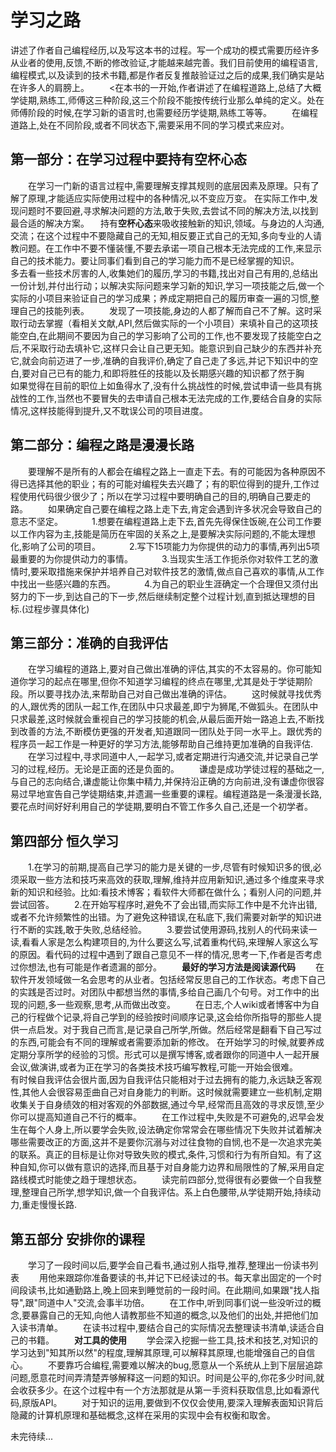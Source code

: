 # 学习之路

讲述了作者自己编程经历,以及写这本书的过程。写一个成功的模式需要历经许多从业者的使用,反馈,不断的修改验证,才能越来越完善。我们目前使用的编程语言,编程模式,以及读到的技术书籍,都是作者反复推敲验证过之后的成果,我们确实是站在许多人的肩膀上。
&emsp;&emsp;<在本书的一开始,作者讲述了在编程道路上,总结了大概学徒期,熟练工,师傅这三种阶段,这三个阶段不能按传统行业那么单纯的定义。处在师傅阶段的时候,在学习新的语言时,也需要经历学徒期,熟练工等等。
&emsp;&emsp;在编程道路上,处在不同阶段,或者不同状态下,需要采用不同的学习模式来应对。

## 第一部分：在学习过程中要持有空杯心态

&emsp;&emsp;在学习一门新的语言过程中,需要理解支撑其规则的底层因素及原理。只有了解了原理,才能适应实际使用过程中的各种情况,以不变应万变。 在实际工作中,发现问题时不要回避,寻求解决问题的方法,敢于失败,去尝试不同的解决方法,以找到最合适的解决方案。
&emsp;持有**空杯心态**来吸收接触新的知识,领域。与身边的人沟通,交流；在这个过程中不要隐藏自己的无知,相反要正式自己的无知,多向专业的人请教问题。在工作中不要不懂装懂,不要去承诺一项自己根本无法完成的工作,来显示自己的技术能力。要让同事们看到自己的学习能力而不是已经掌握的知识。
&emsp;&emsp;多去看一些技术厉害的人,收集她们的履历,学习的书籍,找出对自己有用的,总结出一份计划,并付出行动；以解决实际问题来学习新的知识,学习一项技能之后,做一个实际的小项目来验证自己的学习成果；养成定期把自己的履历审查一遍的习惯,整理自己的技能列表。
&emsp;&emsp;发现了一项技能,身边的人都了解而自己不了解。这时采取行动去掌握（看相关文献,API,然后做实际的一个小项目）来填补自己的这项技能空白,在此期间不要因为自己的学习影响了公司的工作,也不要发现了技能空白之后,不采取行动去填补它,这样只会让自己更无知。能意识到自己缺少的东西并补充它,就会向前迈进了一步,准确的自我评价,确定了自己走了多远,并记下知识中的空白,要对自己已有的能力,和即将胜任的技能以及长期感兴趣的知识都了然于胸
&emsp;&emsp;如果觉得在目前的职位上如鱼得水了,没有什么挑战性的时候,尝试申请一些具有挑战性的工作,当然也不要冒失的去申请自己根本无法完成的工作,要结合自身的实际情况,这样技能得到提升,又不耽误公司的项目进度。

## 第二部分：编程之路是漫漫长路

&emsp;&emsp;要理解不是所有的人都会在编程之路上一直走下去。有的可能因为各种原因不得已选择其他的职业；有的可能对编程失去兴趣了；有的职位得到的提升,工作过程使用代码很少很少了；所以在学习过程中要明确自己的目的,明确自己要走的路。
&emsp;&emsp;如果确定自己要在编程之路上走下去,肯定会遇到许多状况会导致自己的意志不坚定。
&emsp;&emsp;&emsp;1.想要在编程道路上走下去,首先先得保住饭碗,在公司工作要以工作内容为主,技能是简历在牢固的关系之上,是要解决实际问题的,不能太理想化,影响了公司的项目。
&emsp;&emsp;&emsp;2.写下15项能力为你提供的动力的事情,再列出5项最重要的为你提供动力的事情。
&emsp;&emsp;&emsp;3.当现实生活工作扼杀你对软件工艺的激情时,要采取措施来保护并培养自己对软件技艺的激情,做点自己喜欢的事情,从工作中找出一些感兴趣的东西。
&emsp;&emsp;&emsp;4.为自己的职业生涯确定一个合理但又须付出努力的下一步,到达自己的下一步,然后继续制定整个过程计划,直到抵达理想的目标.(过程步骤具体化)

## 第三部分：准确的自我评估

&emsp;&emsp;在学习编程的道路上,要对自己做出准确的评估,其实的不太容易的。你可能知道你学习的起点在哪里,但你不知道学习编程的终点在哪里,尤其是处于学徒期阶段。所以要寻找办法,来帮助自己对自己做出准确的评估。
&emsp;&emsp;这时候就寻找优秀的人,跟优秀的团队一起工作,在团队中只求最差,即宁为狮尾,不做狐头。在团队中只求最差,这时候就会重视自己的学习技能的机会,从最后面开始一路追上去,不断找到改善的方法,不断模仿更强的开发者,知道跟同一团队处于同一水平上。跟优秀的程序员一起工作是一种更好的学习方法,能够帮助自己维持更加准确的自我评估.
&emsp;&emsp;在学习过程中,寻求同道中人,一起学习,或者定期进行沟通交流,并记录自己学习的过程,经历。无论是正面的还是负面的。
&emsp;&emsp;谦虚是成功学徒过程的基础之一,与自己的志向结合,谦虚能让你集中精力,并保持沿正确的方向前进,没有谦虚你很容易过早地宣告自己学徒期结束,并遗漏一些重要的课程。编程道路是一条漫漫长路,要花点时间好好利用自己的学徒期,要明白不管工作多久自己,还是一个初学者。

## 第四部分 恒久学习

&emsp;&emsp;1.在学习的前期,提高自己学习的能力是关键的一步,尽管有时候知识多的很,必须采取一些方法和技巧来高效的获取,理解,维持并应用新知识,通过多个维度来寻求新的知识和经验。比如:看技术博客；看软件大师都在做什么；看别人问的问题,并尝试回答。
&emsp;&emsp;2.在开始写程序时,避免不了会出错,而实际工作中是不允许出错,或者不允许频繁性的出错。为了避免这种错误,在私底下,我们需要对新学的知识进行不断的实践,敢于失败,总结经验。
&emsp;&emsp;3.要尝试使用源码,找别人的代码来读一读,看看人家是怎么构建项目的,为什么要这么写,试着重构代码,来理解人家这么写的原因。看代码的过程中遇到了跟自己意见不一样的情况,思考一下,作者是否考虑过你想法,也有可能是作者遗漏的部分。
&emsp;&emsp;**最好的学习方法是阅读源代码**
&emsp;&emsp;在软件开发领域做一名会思考的从业者。包括经常反思自己的工作状态。考虑下自己的实践是否过时。对团队中都想当然的事情,多给自己画几个句号。对工作中的出现的问题,多一些观察,思考,从而做出改变。
&emsp;&emsp;在日志,个人wiki或者博客中为自己的行程做个记录,将自己学到的经验按时间顺序记录,这会给你所指导的那些人提供一点启发。对于我自己而言,是记录自己所学,所做。然后经常是翻看下自己写过的东西,可能会有不同的理解或者需要添加新的修改。
在开始学习的时候,就要养成定期分享所学的经验的习惯。形式可以是撰写博客,或者跟你的同道中人一起开展会议,做演讲,或者为正在学习的各类技术技巧编写教程,可能一开始会很难。
&emsp;&emsp;有时候自我评估会很片面,因为自我评估只能相对于过去拥有的能力,永远缺乏客观性,其他人会很容易歪曲自己对自身能力的判断。这时候就需要建立一些机制,定期收集关于自身绩效的相对客观的外部数据,通过今早,经常而且高效的寻求反馈,至少你可以提高知道自己不行的概率。
&emsp;&emsp;在工作过程中,失败是不可避免的,迟早会发生在每个人身上,所以要学会失败,设法确定你常常会在哪些情况下失败并试着解决哪些需要改正的方面,这并不是要你沉溺与对过往食物的自悯,也不是一次追求完美的联系。真正的目标是让你对导致失败的模式,条件,习惯和行为有所自知。有了这种自知,你可以做有意识的选择,而且基于对自身能力边界和局限性的了解,采用自定路线模式时能使之趋于理想状态。
&emsp;&emsp;读完前四部分,觉得很有必要做一个自我整理,整理自己所学,想学知识,做一个自我评估。系上白色腰带,从学徒期开始,持续动力,重走慢慢长路.

## 第五部分 安排你的课程

&emsp;&emsp;学习了一段时间以后,要学会自己看书,通过别人指导,推荐,整理出一份读书列表
&emsp;&emsp;用他来跟踪你准备要读的书,并记下已经读过的书。每天拿出固定的一个时间段读书,比如通勤路上,晚上回来到睡觉前的一段时间。在此期间,如果跟"找人指导",跟"同道中人"交流,会事半功倍。
  &emsp;&emsp;在工作中,听到同事们说一些没听过的概念,要暴露自己的无知,向他人请教那些不知道的概念,以及他们的出处,并把他们加入读书清单。
&emsp;&emsp;在读书过程中,要结合自己的实际情况去整理读书清单,读适合自己的书籍。
&emsp;&emsp;**对工具的使用**
&emsp;&emsp;学会深入挖掘一些工具,技术和技艺,对知识的学习达到"知其所以然"的程度,理解其原理,可以解释其原理,也能增强自己的自信心。
&emsp;&emsp;不要靠巧合编程,需要难以解决的bug,愿意从一个系统从上到下层层追踪问题,愿意花时间弄清楚弄够解释这一问题的知识。时间是公平的,你花多少时间,就会收获多少。在这个过程中有一个方法那就是从第一手资料获取信息,比如看源代码,原版API。
&emsp;&emsp;对于知识的运用,要做到不仅仅会使用,要深入理解表面知识背后隐藏的计算机原理和基础概念,这样在采用的实现中会有权衡和取舍。

未完待续...
